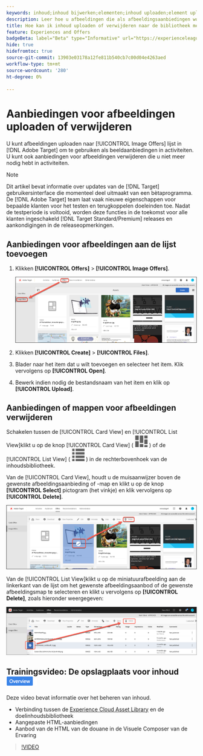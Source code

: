 ```yaml
---
keywords: inhoud;inhoud bijwerken;elementen;inhoud uploaden;element uploaden;inhoud verwijderen
description: Leer hoe u afbeeldingen die als afbeeldingsaanbiedingen worden gebruikt, kunt uploaden of verwijderen.
title: Hoe kan ik inhoud uploaden of verwijderen naar de bibliotheek met aanbiedingen?
feature: Experiences and Offers
badgeBeta: label="Beta" type="Informative" url="https://experienceleague.adobe.com/docs/target/using/introduction/intro.html#beta newtab=true" tooltip="Wat zijn bètafuncties in [!DNL Adobe Target]."
hide: true
hidefromtoc: true
source-git-commit: 13903e03178a12fe811b540cb7c00d04e4263aed
workflow-type: tm+mt
source-wordcount: '280'
ht-degree: 0%

---
```


# Aanbiedingen voor afbeeldingen uploaden of verwijderen

U kunt afbeeldingen uploaden naar [!UICONTROL Image Offers] lijst in [!DNL Adobe Target] om te gebruiken als beeldaanbiedingen in activiteiten. U kunt ook aanbiedingen voor afbeeldingen verwijderen die u niet meer nodig hebt in activiteiten.

>[!NOTE]
>
>Dit artikel bevat informatie over updates van de [!DNL Target] gebruikersinterface die momenteel deel uitmaakt van een bètaprogramma. De [!DNL Adobe Target] team laat vaak nieuwe eigenschappen voor bepaalde klanten voor het testen en terugkoppelen doeleinden toe. Nadat de testperiode is voltooid, worden deze functies in de toekomst voor alle klanten ingeschakeld [!DNL Target Standard/Premium] releases en aankondigingen in de releaseopmerkingen.

## Aanbiedingen voor afbeeldingen aan de lijst toevoegen

1. Klikken **[!UICONTROL Offers]** > **[!UICONTROL Image Offers]**.

   ![Aanbiedingen > Afbeeldingsaanbiedingen](/help/main/c-experiences/c-manage-content/assets/image-offers-tab-new.png)

1. Klikken **[!UICONTROL Create]** > **[!UICONTROL Files]**.
1. Blader naar het item dat u wilt toevoegen en selecteer het item. Klik vervolgens op **[!UICONTROL Open]**.
1. Bewerk indien nodig de bestandsnaam van het item en klik op **[!UICONTROL Upload]**.

## Aanbiedingen of mappen voor afbeeldingen verwijderen

Schakelen tussen de [!UICONTROL Card View] en [!UICONTROL List View]klikt u op de knop [!UICONTROL Card View] ( ![Pictogram Kaartweergave](/help/main/c-experiences/c-manage-content/assets/icon-tile.png) ) of de [!UICONTROL List View] ( ![Pictogram lijstweergave](/help/main/c-experiences/c-manage-content/assets/icon-list-view.png) ) in de rechterbovenhoek van de inhoudsbibliotheek.

Van de [!UICONTROL Card View], houdt u de muisaanwijzer boven de gewenste afbeeldingsaanbieding of -map en klikt u op de knop **[!UICONTROL Select]** pictogram (het vinkje) en klik vervolgens op **[!UICONTROL Delete]**.

![Voorstel van creditcardweergave verwijderen](/help/main/c-experiences/c-manage-content/assets/delete-card-view.png)

Van de [!UICONTROL List View]klikt u op de miniatuurafbeelding aan de linkerkant van de lijst om het gewenste afbeeldingsaanbod of de gewenste afbeeldingsmap te selecteren en klikt u vervolgens op **[!UICONTROL Delete]**, zoals hieronder weergegeven:

![Geselecteerd item verwijderen](/help/main/c-experiences/c-manage-content/assets/delete-image-offer.png)

## Trainingsvideo: De opslagplaats voor inhoud ![Overzicht badge](/help/main/assets/overview.png)

Deze video bevat informatie over het beheren van inhoud.

* Verbinding tussen de [Experience Cloud Asset Library](https://experienceleague.adobe.com/docs/core-services/interface/assets/creative-cloud.html) en de doelinhoudsbibliotheek
* Aangepaste HTML-aanbiedingen
* Aanbod van de HTML van de douane in de Visuele Composer van de Ervaring

>[!VIDEO](https://video.tv.adobe.com/v/17387)